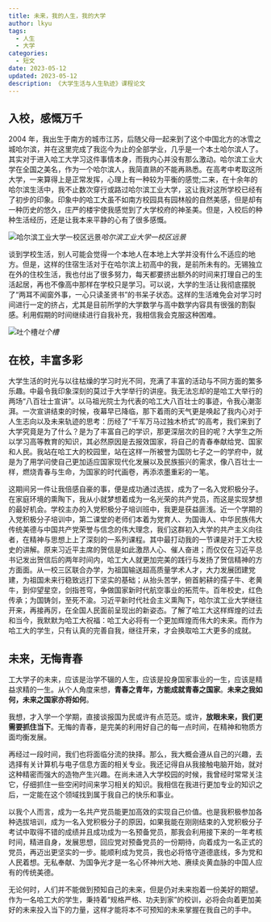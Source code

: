 ```yaml
---
title: 未来，我的人生，我的大学
author: lkyu
tags:
  - 人生
  - 大学
categories:
  - 短文
date: 2023-05-12
updated: 2023-05-12
description: 《大学生活与人生轨迹》课程论文
---
```


## 入校，感慨万千

2004 年，我出生于南方的城市江苏，后随父母一起来到了这个中国北方的冰雪之城哈尔滨，并在这里完成了我迄今为止的全部学业，几乎是一个本土哈尔滨人了。其实对于进入哈工大学习这件事情本身，而我内心并没有那么激动。哈尔滨工业大学在全国之美名，作为一个哈尔滨人，我简直熟的不能再熟悉。在高考中考取这所大学，一来算得上是正常发挥，心理上有一种较为平衡的感觉;二来，在十余年的哈尔滨生活中，我不止数次穿行或路过哈尔滨工业大学，这让我对这所学校已经有了初步的印象。印象中的哈工大虽不如南方校园具有园林般的自然美感，但是却有一种历史的悠久，庄严的楼宇使我感觉到了大学校府的神圣美。但是，入校后的种种生活经历，还是让我本来平静的心有了很多感慨。

![哈尔滨工业大学一校区远景](https://pic2.imgdb.cn/item/645dd67e0d2dde57770d4440.png)_哈尔滨工业大学一校区远景_

谈到学校生活，别人可能会觉得一个本地人在本地上大学并没有什么不适应的地方。但是，这样的住宿生活对于在哈尔滨上初高中的我，是前所未有的。无锡独立在外的住校生活，我也付出了很多努力，每天都要挤出额外的时间来打理自己的生活起居，再也不像高中那样在学校只是学习。可以说，大学的生活让我彻底摆脱了“两耳不闻窗外事，一心只读圣贤书”的书呆子状态。这样的生活难免会对学习时间进行一定的挤占，尤其是目前所学的大学数学与高中数学内容具有很强的割裂感。利用假期的时间继续进行自我补充，我相信我会克服这种困难。

![吐个槽](https://pic2.imgdb.cn/item/645dd9700d2dde57771168d0.jpg)_吐个槽_

## 在校，丰富多彩

大学生活的时光与以往枯燥的学习时光不同，充满了丰富的活动与不同方面的繁多乐趣。中最令我印象深刻的莫过于大学举行的讲座。我无法忘却的是哈工大举行的两场“八百壮士宣讲”。以马祖光院士为代表的哈工大八百壮士的事迹，令我心潮澎湃。一次宣讲结束的时候，夜幕早已降临，那下着雨的天气更是唤起了我内心对于人生志向以及未来轨迹的思考：历经了“千军万马过独木桥式”的高考，我们来到了大学究竟是为了什么？是为了丰富自己的学识，那更深层次的目的呢？大学生之所以学习高等教育的知识，其必然原因是去报效国家，将自己的青春奉献给党、国家和人民。我站在哈工大的校园里，站在这样一所被誉为国防七子之一的学府中，就是为了用学问使自己更加适应国家现代化发展以及民族振兴的需求，像八百壮士一样，燃烧青春与生命，为国家的时代画卷，再添浓墨重彩的一笔。

这期间另一件让我倍感自豪的事，便是成功通过选拔，成为了一名入党积极分子。在家庭环境的熏陶下，我从小就梦想着成为一名光荣的共产党员，而这是实现梦想的最好机会。学校主办的入党积极分子培训班中，我更是获益匪浅。近一个学期的入党积极分子培训中，第二课堂的老师们本着为党育人、为国诲人、中华民族伟大传统美德与中国共产党荣誉与信念的伟大理念，我们这群初入大学的共产主义向往者，在精神与思想上上了深刻的一系列课程。其中最打动我的一节课是对于工大校史的讲解。原来习近平主席的贺信是如此激昂人心、催人奋进；而仅仅在习近平总书记发出贺信后的两年时间内，哈工大人就更加完美的践行与发扬了贺信精神的方方面面。从一校三区联合办学，为祖国输送超高质量学术人才，大力发展团建党建，为祖国未来行稳致远打下坚实的基础；从抬头苦学，俯首躬耕的孺子牛、老黄牛，到仰望星空，剑指苍穹，争做国家新时代航空事业的拓荒牛。百年校史，红色传承；为国铸剑，至死不渝。习近平新时代社会主义熏陶下，哈尔滨工业大学继往开来，再接再厉，在全国人民面前呈现出的新姿态。了解了哈工大这样辉煌的过去和当今，我默默为哈工大祝福：哈工大必将有一个更加辉煌而伟大的未来。而作为哈工大的学生，只有认真的完善自我，继往开来，才会换取哈工大更多的成就。

## 未来，无悔青春

工大学子的未来，应该是治学不辍的人生，应该是投身国家事业的一生，应该是精益求精的一生。从个人角度来想，**青春之青年，方能成就青春之国家**。**未来之我如何，未来之国家亦将如何**。

我想，才入学一个学期，直接谈报国为民或许有点范范。或许，**放眼未来，我们更需要抓住当下**。无悔的青春，是完美的利用好自己的每一点时间，在精神和物质方面均衡发展。

再经过一段时间，我们也将面临分流的抉择。那么，我大概会遵从自己的兴趣，去选择有关计算机与电子信息方面的相关专业。我还记得自从我接触电脑开始，就对这种精密而强大的造物产生兴趣。在尚未进入大学校园的时候，我曾经时常常关注它，仔细抓住一些空闲时间来学习相关的知识。我相信在我进行更加专业的知识之后，一定能在这个领域找到属于我自己的快乐和事业。

以我个人而言，成为一名共产党员能更加高效的实现自己价值。也是我积极参加各种选拔培训，成为一名入党积极分子的原因，如果我能在刚刚结束的入党积极分子考试中取得不错的成绩并且成功成为一名预备党员，那我会利用接下来的一年考核时间，精进自身，发展思想，回应党对预备党员的一份期待，向着成为一名正式的党员，再迈出更坚实的一步。能顺利成为党员，我也必将恪守道德底线，多为党和人民着想。无私奉献、为国争光才是一名心怀神州大地、赓续炎黄血脉的中国人应有的传统美德。

无论何时，人们并不能做到预知自己的未来，但是仍对未来抱着一份美好的期望。作为一名哈工大的学生，秉持着“规格严格、功夫到家”的校训，必将会向着更加美好的未来投入当下的力量，这样才能将本不可预知的未来掌握在我自己的手中。
